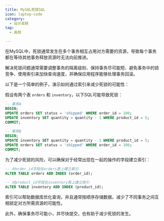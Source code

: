 ```yaml
---
title: MySQL死锁SQL
icon: laptop-code
category:
  - 设计高频
tag:
  - 高频

---
```


在MySQL中，死锁通常发生在多个事务相互占用对方需要的资源，导致每个事务都在等待其他事务释放资源时无法向前推进。

解决死锁问题通常需要调整事务的隔离级别、保持事务尽可能短、避免事务中的锁竞争、使用索引来加快查询速度，并确保应用程序能够处理事务回滚。

以下是一个简单的例子，演示如何通过索引来减少死锁的可能性：

假设有两个表 `orders` 和 `inventory`，以下SQL可能导致死锁：

```sql
-- 事务A
BEGIN;
UPDATE orders SET status = 'shipped' WHERE order_id = 100;
UPDATE inventory SET quantity = quantity - 1 WHERE product_id = 5;
COMMIT;
 
-- 事务B
BEGIN;
UPDATE inventory SET quantity = quantity - 1 WHERE product_id = 5;
UPDATE orders SET status = 'shipped' WHERE order_id = 100;
COMMIT;
```

为了减少死锁的风险，可以确保对于经常出现在一起的操作的字段建立索引：

```sql
-- 对order_id字段在orders表上建立索引
ALTER TABLE orders ADD INDEX (order_id);
 
-- 对product_id字段在inventory表上建立索引
ALTER TABLE inventory ADD INDEX (product_id);
```

索引可以帮助数据库优化查询，并且通常按顺序存储数据，减少了不同事务之间互相锁定对方所需资源的可能性。

此外，确保事务尽可能小，并尽快提交，也有助于减少死锁的发生。